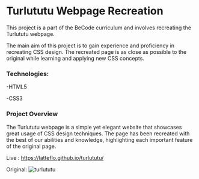 # Turlututu Webpage Recreation 
This project is a part of the BeCode curriculum and involves recreating the Turlututu webpage.

The main aim of this project is to gain experience and proficiency in recreating CSS design. The recreated page is as close as possible to the original while learning and applying new CSS concepts.

### Technologies:
-HTML5

-CSS3

### Project Overview
The Turlututu webpage is a simple yet elegant website that showcases great usage of CSS design techniques. The page has been recreated with the best of our abilities and knowledge, highlighting each important feature of the original page.


Live : https://latteflo.github.io/turlututu/

Original: ![turlututu](https://github.com/Latteflo/turlututu/assets/92720989/efb2aaca-95d1-4b47-9066-08ba296fc342)



